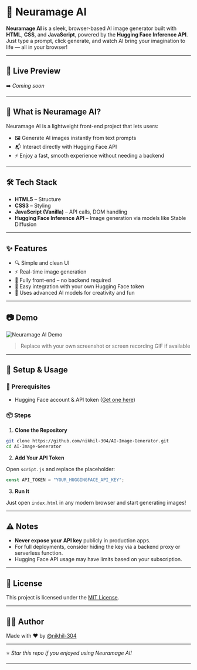 # 🧠 Neuramage AI

**Neuramage AI** is a sleek, browser-based AI image generator built with **HTML**, **CSS**, and **JavaScript**, powered by the **Hugging Face Inference API**. Just type a prompt, click generate, and watch AI bring your imagination to life — all in your browser!

---

## 🚀 Live Preview

➡️ _Coming soon_

---

## 🧠 What is Neuramage AI?

Neuramage AI is a lightweight front-end project that lets users:

- 🖼️ Generate AI images instantly from text prompts
- 📬 Interact directly with Hugging Face API
- ⚡ Enjoy a fast, smooth experience without needing a backend

---

## 🛠️ Tech Stack

- **HTML5** – Structure
- **CSS3** – Styling
- **JavaScript (Vanilla)** – API calls, DOM handling
- **Hugging Face Inference API** – Image generation via models like Stable Diffusion

---

## ✨ Features

- 🔍 Simple and clean UI
- ⚡ Real-time image generation
- 🧪 Fully front-end – no backend required
- 🔐 Easy integration with your own Hugging Face token
- 🧠 Uses advanced AI models for creativity and fun

---

## 📷 Demo

![Neuramage AI Demo](https://media.licdn.com/dms/image/v2/D4D2DAQFcUCDdOmDRDA/profile-treasury-image-shrink_800_800/B4DZaL_H6UHwAY-/0/1746105303958?e=1751551200&v=beta&t=8FZfiG7SMo71Y-G1Z7plXMMVG1P9SAn-wWhRVDLQZT4)

> Replace with your own screenshot or screen recording GIF if available

---

## 🔑 Setup & Usage

### 🔧 Prerequisites
- Hugging Face account & API token ([Get one here](https://huggingface.co/settings/tokens))

### 📦 Steps

1. **Clone the Repository**
```bash
git clone https://github.com/nikhil-304/AI-Image-Generator.git
cd AI-Image-Generator
```

2. **Add Your API Token**

Open `script.js` and replace the placeholder:

```js
const API_TOKEN = "YOUR_HUGGINGFACE_API_KEY";
```

3. **Run It**

Just open `index.html` in any modern browser and start generating images!

---

## ⚠️ Notes

- **Never expose your API key** publicly in production apps.
- For full deployments, consider hiding the key via a backend proxy or serverless function.
- Hugging Face API usage may have limits based on your subscription.

---

## 📄 License

This project is licensed under the [MIT License](LICENSE).

---

## 🙋‍♂️ Author

Made with ❤️ by [@nikhil-304](https://github.com/nikhil-304)

---

⭐️ _Star this repo if you enjoyed using Neuramage AI!_

---
